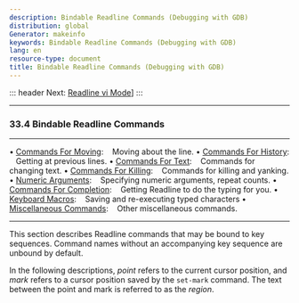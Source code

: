 ```yaml
---
description: Bindable Readline Commands (Debugging with GDB)
distribution: global
Generator: makeinfo
keywords: Bindable Readline Commands (Debugging with GDB)
lang: en
resource-type: document
title: Bindable Readline Commands (Debugging with GDB)
---
```

::: header
Next: [Readline vi Mode](Readline-vi-Mode.html#Readline-vi-Mode)]
:::

---

### 33.4 Bindable Readline Commands

---

• [Commands For Moving](Commands-For-Moving.html#Commands-For-Moving):                    Moving about the line.
• [Commands For History](Commands-For-History.html#Commands-For-History):                 Getting at previous lines.
• [Commands For Text](Commands-For-Text.html#Commands-For-Text):                          Commands for changing text.
• [Commands For Killing](Commands-For-Killing.html#Commands-For-Killing):                 Commands for killing and yanking.
• [Numeric Arguments](Numeric-Arguments.html#Numeric-Arguments):                          Specifying numeric arguments, repeat counts.
• [Commands For Completion](Commands-For-Completion.html#Commands-For-Completion):        Getting Readline to do the typing for you.
• [Keyboard Macros](Keyboard-Macros.html#Keyboard-Macros):                                Saving and re-executing typed characters
• [Miscellaneous Commands](Miscellaneous-Commands.html#Miscellaneous-Commands):           Other miscellaneous commands.

---

This section describes Readline commands that may be bound to key sequences. Command names without an accompanying key sequence are unbound by default.

In the following descriptions, *point* refers to the current cursor position, and *mark* refers to a cursor position saved by the `set-mark` command. The text between the point and mark is referred to as the *region*.
